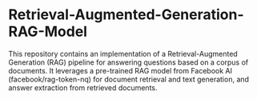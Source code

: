 # Retrieval-Augmented-Generation-RAG-Model
This repository contains an implementation of a Retrieval-Augmented Generation (RAG) pipeline for answering questions based on a corpus of documents. It leverages a pre-trained RAG model from Facebook AI (facebook/rag-token-nq) for document retrieval and text generation, and answer extraction from retrieved documents.
